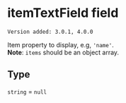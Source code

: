 # itemTextField field

`Version added: 3.0.1, 4.0.0`

Item property to display, e.g, `'name'`.  
**Note**: `items` should be an object array.

## Type

`string` = `null`
